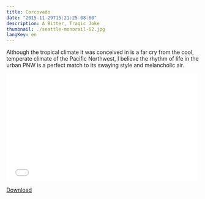 ```yaml
---
title: Corcovado
date: "2015-11-29T15:21:25-08:00"
description: A Bitter, Tragic Joke
thumbnail: ./seattle-monorail-62.jpg
langKey: en
---
```


Although the tropical climate it was conceived in is a far cry from the cool, temperate climate of the Pacific Northwest, I believe the rhythm of life in the urban PNW is a perfect match to its swaying style and melancholic air.

<iframe src="//player.vimeo.com/video/147229341?title=0&amp;byline=0&amp;portrait=0&amp;color=54b4d8&amp" width="500" height="281" frameborder="0" webkitallowfullscreen mozallowfullscreen allowfullscreen></iframe>

<a href="https://soundcloud.com/iameap/corcovado" target="_blank" class="button primary fit">Download</a>
